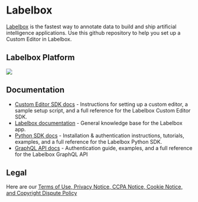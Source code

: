 # Labelbox
[Labelbox](https://www.labelbox.com/) is the fastest way to annotate data to build and ship artificial intelligence applications. Use this github repository to help you set up a Custom Editor in Labelbox.

## Labelbox Platform
![](https://labelbox.com/static/images/product.png)

## Documentation
* [Custom Editor SDK docs](https://docs.labelbox.com/custom-interface/) - Instructions for setting up a custom editor, a sample setup script, and a full reference for the Labelbox Custom Editor SDK.
* [Labelbox documentation](https://docs.labelbox.com/) - General knowledge base for the Labelbox app.
* [Python SDK docs](https://docs.labelbox.com/python-sdk/) - Installation & authentication instructions, tutorials, examples, and a full reference for the Labelbox Python SDK.
* [GraphQL API docs](https://docs.labelbox.com/graphql-api/) - Authentication guide, examples, and a full reference for the Labelbox GraphQL API

## Legal
Here are our [Terms of Use, Privacy Notice, CCPA Notice, Cookie Notice, and Copyright Dispute Policy](https://docs.labelbox.com/en/legal)
